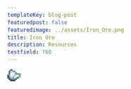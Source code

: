 ```yaml
---
templateKey: blog-post
featuredpost: false
featuredimage: ../assets/Iron_Ore.png
title: Iron Ore
description: Resources
testfield: 760
---
```

![Iron Ore](../assets/Iron_Ore.png)